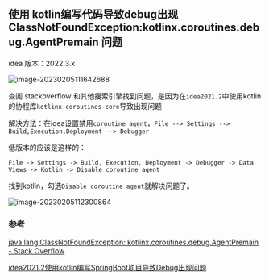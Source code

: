 ## 使用 kotlin编写代码导致debug出现ClassNotFoundException:kotlinx.coroutines.debug.AgentPremain 问题

idea 版本：2022.3.x

![image-20230205111642688](https://cdn.staticaly.com/gh/M1sury/image-store@master/image-20230205111642688.png)

查阅 stackoverflow 和其他搜索引擎找到问题，是因为在`idea2021.2`中使用kotlin 的协程库`kotlinx-coroutines-core`导致出现问题



解决方法：在idea设置禁用`coroutine agent`，`File --> Settings --> Build,Execution,Deployment --> Debugger`

低版本的应该是这样的：

`File -> Settings -> Build, Execution, Deployment -> Debugger -> Data Views -> Kotlin -> Disable coroutine agent`

找到kotlin，勾选`Disable coroutine agent`就解决问题了。

![image-20230205112300864](https://cdn.staticaly.com/gh/M1sury/image-store@master/image-20230205112300864.png)

### 参考

[java.lang.ClassNotFoundException: kotlinx.coroutines.debug.AgentPremain - Stack Overflow](https://stackoverflow.com/questions/75249847/intellij-idea-debug-mode-exception-in-thread-main-java-lang-classnotfoundexce)

[idea2021.2使用kotlin编写SpringBoot项目导致Debug出现问题](https://blog.csdn.net/qq_41343366/article/details/119981921)